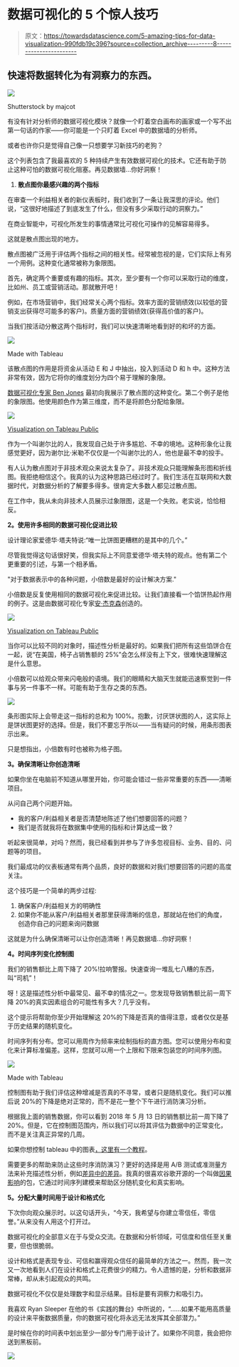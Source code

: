 # 数据可视化的 5 个惊人技巧

> 原文：<https://towardsdatascience.com/5-amazing-tips-for-data-visualization-990fdb19c396?source=collection_archive---------8----------------------->

## 快速将数据转化为有洞察力的东西。

![](img/3c4ed50ee122a821bc0d93160688d182.png)

Shutterstock by majcot

有没有针对分析师的数据可视化模块？就像一个盯着空白画布的画家或一个写不出第一句话的作家——你可能是一个只盯着 Excel 中的数据墙的分析师。

或者也许你只是觉得自己像一只想要学习新技巧的老狗？

这个列表包含了我最喜欢的 5 种持续产生有效数据可视化的技术。它还有助于防止这种可怕的数据可视化阻塞。再见数据墙…你好洞察！

1.  **散点图你最感兴趣的两个指标**

在审查一个利益相关者的新仪表板时，我们收到了一条让我深思的评论。他们说，“这很好地描述了到底发生了什么，但没有多少采取行动的洞察力。”

在商业智能中，可视化所发生的事情通常比可视化可操作的见解容易得多。

这就是散点图出现的地方。

散点图被广泛用于评估两个指标之间的相关性。经常被忽视的是，它们实际上有另一个用例。这种变化通常被称为象限图。

首先，确定两个重要或有趣的指标。其次，至少要有一个你可以采取行动的维度，比如州、员工或营销活动。那就散开吧！

例如，在市场营销中，我们经常关心两个指标。效率方面的营销绩效(以较低的营销支出获得尽可能多的客户)。质量方面的营销绩效(获得高价值的客户)。

当我们按活动分散这两个指标时，我们可以快速清晰地看到好的和坏的方面。

![](img/cfc16f1a5c27616433ef1d76267afa16.png)

Made with Tableau

该散点图的作用是将资金从活动 E 和 J 中抽出，投入到活动 D 和 h 中。这种方法非常有效，因为它将你的维度划分为四个易于理解的象限。

[数据可视化专家 Ben Jones](https://dataliteracy.com/about-us/ben-jones-2/) 最初向我展示了散点图的这种变化。第二个例子是他的象限图。他使用颜色作为第三维度，而不是将颜色分配给象限。

![](img/f257f496191c69ef652040aca5f975b7.png)

[Visualization on Tableau Public](https://public.tableau.com/views/2015MLBLuckyGood/LuckyOrGood?:display_count=y&:origin=viz_share_link)

作为一个叫谢尔比的人，我发现自己处于许多尴尬、不幸的境地。这种形象化让我感觉更好，因为谢尔比·米勒不仅仅是一个叫谢尔比的人，他也是最不幸的投手。

有人认为散点图对于非技术观众来说太复杂了。非技术观众只能理解条形图和折线图。我拒绝相信这个。我真的认为这种思路已经过时了。我们生活在互联网和大数据时代，对数据分析的了解要多得多。很肯定大多数人都见过散点图。

在工作中，我从未向非技术人员展示过象限图，这是一个失败。老实说，恰恰相反。

**2。使用许多相同的数据可视化促进比较**

设计理论家爱德华·塔夫特说:“唯一比饼图更糟糕的是其中的几个。”

尽管我觉得这句话很好笑，但我实际上不同意爱德华·塔夫特的观点。他有第二个更重要的引述，与第一个相矛盾。

"对于数据表示中的各种问题，小倍数是最好的设计解决方案."

小倍数是反复使用相同的数据可视化来促进比较。让我们直接看一个馅饼热起作用的例子。这是由数据可视化专家[安·杰克森](https://public.tableau.com/profile/ann.jackson#!/)创造的。

![](img/be7228d5f7114d2d3d9699d5d44c78c5.png)

[Visualization on Tableau Public](https://public.tableau.com/profile/ann.jackson#!/vizhome/WorkoutWednesday2018Week5049PieCharts/WorkoutWednesday2018Week5049PieCharts)

当你可以比较不同的对象时，描述性分析是最好的。如果我们把所有这些馅饼合在一起，说“在美国，椅子占销售额的 25%”会怎么样没有上下文，很难快速理解这是什么意思。

小倍数可以给观众带来闪电般的语境。我们的眼睛和大脑天生就能迅速察觉到一件事与另一件事不一样。可能有助于生存之类的东西。

![](img/89fdf55856141b190807de0f5eb22546.png)

条形图实际上会带走这一指标的总和为 100%。抱歉，讨厌饼状图的人，这实际上是饼状图更好的选择。但是，我们不要忘乎所以——当有疑问的时候，用条形图表示出来。

只是想指出，小倍数有时也被称为格子图。

**3。确保清晰让你创造清晰**

如果你坐在电脑前不知道从哪里开始，你可能会错过一些非常重要的东西——清晰项目。

从问自己两个问题开始。

*   我的客户/利益相关者是否清楚地陈述了他们想要回答的问题？
*   我们是否就我将在数据集中使用的指标和计算达成一致？

听起来很简单，对吗？然而，我已经看到并参与了许多忽视目标、业务、目的、问题等的项目。

我们最成功的仪表板通常有两个品质，良好的数据和对我们想要回答的问题的高度关注。

这个技巧是一个简单的两步过程:

1.  确保客户/利益相关方的明确性
2.  如果你不能从客户/利益相关者那里获得清晰的信息，那就站在他们的角度，创造你自己的问题来询问数据

这就是为什么确保清晰可以让你创造清晰！再见数据墙…你好洞察！

**4。时间序列变化控制图**

我们的销售额比上周下降了 20%!拉响警报。快速查询一堆乱七八糟的东西，叫“司机”！

呀！这是描述性分析中最常见、最不幸的情况之一。您发现导致销售额比前一周下降 20%的真实因素组合的可能性有多大？几乎没有。

这个提示将帮助你至少开始理解这 20%的下降是否真的值得注意，或者仅仅是基于历史结果的随机变化。

时间序列有分布。您可以用周作为频率来绘制指标的直方图。您可以使用分布和变化来计算标准偏差。这样，您就可以用一个上限和下限来包装您的时间序列图。

![](img/92cea20b0e89e772d61ed22597d14481.png)

Made with Tableau

控制图有助于我们评估这种增减是否真的不寻常，或者只是随机变化。我们可以推后说 20%的下降是绝对正常的，而不是花一整个下午进行消防演习分析。

根据我上面的销售数据，你可以看到 2018 年 5 月 13 日的销售额比前一周下降了 20%。但是，它在控制图范围内，所以我们可以将其评估为数据中的正常变化，而不是关注真正异常的几周。

如果你想控制 tableau 中的图表[，这里有一个教程](https://www.tableau.com/learn/tutorials/on-demand/control-charts)。

需要更多的帮助来防止这些时序消防演习？更好的选择是用 A/B 测试或准测量方法来补充描述性分析，例如[差异中的差异](https://en.wikipedia.org/wiki/Difference_in_differences)。我真的很喜欢谷歌开源的一个叫做[因果影响](https://opensource.googleblog.com/2014/09/causalimpact-new-open-source-package.html)的包，它通过时间序列建模来帮助区分随机变化和真实影响。

**5。分配大量时间用于设计和格式化**

下次你向观众展示时。以这句话开头，“今天，我希望与你建立零信任，零信誉。”从来没有人用这个打开过。

数据可视化的全部意义在于与受众交流。在数据和分析领域，可信度和信任至关重要，但也很脆弱。

设计和格式是表现专业、可信和赢得观众信任的最简单的方法之一。然而，我一次又一次地看到人们在设计和格式上花费很少的精力。令人遗憾的是，分析和数据非常棒，却从未引起观众的共鸣。

数据可视化不仅仅是处理数字和显示结果。目标是要有洞察力和吸引力。

我喜欢 Ryan Sleeper 在他的书《实践的舞台》中所说的，“……如果不能用高质量的设计来平衡数据质量，你的数据可视化将永远无法发挥其全部潜力。”

是时候在你的时间表中划出至少一部分专门用于设计了。如果你不同意，我会把你送到黑板前。

![](img/cc68bae7eaf8c55f700012fd5a1f51af.png)